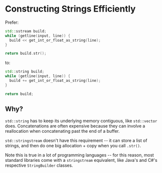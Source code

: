 # Constructing Strings Efficiently

Prefer:
```c++
std::sstream build;
while (getline(input, line)) {
  build << get_int_or_float_as_string(line);
}

return build.str();
```

to:
```c++
std::string build;
while (getline(input, line)) {
  build += get_int_or_float_as_string(line);
}

return build;
```

## Why?
`std::string` has to keep its underlying memory contiguous, like `std::vector` does.
Concatenations are often expensive because they can involve a reallocation when
concatenating past the end of a buffer.

`std::stringstream` doesn't have this requirement -- it can store a list of strings,
and then do one big allocation + copy when you call `.str()`.

Note this is true in a lot of programming languages -- for this reason, most
standard libraries come with a `stringstream` equivalent, like Java's and C#'s
respective `StringBuilder` classes.
